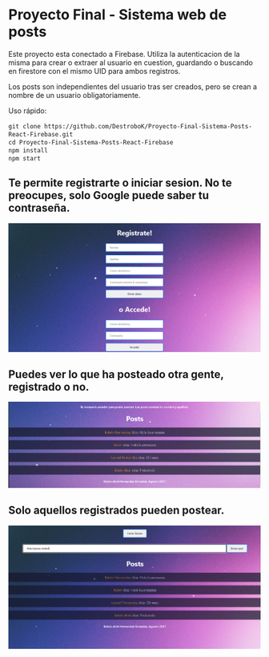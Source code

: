# Proyecto Final - Sistema web de posts

Este proyecto esta conectado a Firebase. Utiliza la autenticacion de la misma para crear o extraer al usuario en cuestion, guardando o buscando en firestore con el mismo UID para ambos registros.

Los posts son independientes del usuario tras ser creados, pero se crean a nombre de un usuario obligatoriamente.

Uso rápido:
```
git clone https://github.com/DestroboK/Proyecto-Final-Sistema-Posts-React-Firebase.git
cd Proyecto-Final-Sistema-Posts-React-Firebase
npm install
npm start
```

## Te permite registrarte o iniciar sesion. No te preocupes, solo Google puede saber tu contraseña.

![Registrate](autenticacion.PNG)

## Puedes ver lo que ha posteado otra gente, registrado o no.

![posts](posts.PNG)

## Solo aquellos registrados pueden postear.
![creando un post](posteando.PNG)
